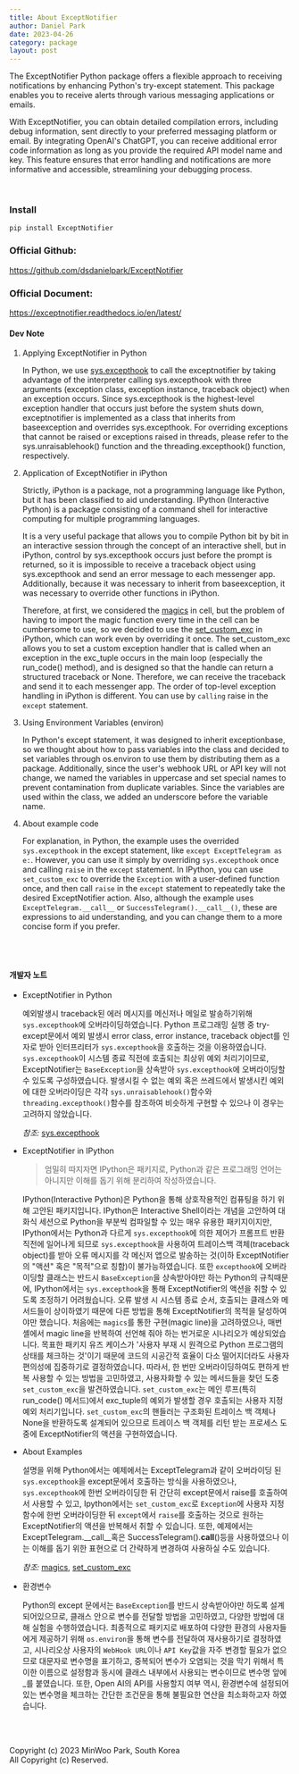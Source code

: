 ```yaml
---
title: About ExceptNotifier 
author: Daniel Park
date: 2023-04-26
category: package
layout: post
---
```


The ExceptNotifier Python package offers a flexible approach to receiving notifications by enhancing Python's try-except statement. This package enables you to receive alerts through various messaging applications or emails.

With ExceptNotifier, you can obtain detailed compilation errors, including debug information, sent directly to your preferred messaging platform or email. By integrating OpenAI's ChatGPT, you can receive additional error code information as long as you provide the required API model name and key. This feature ensures that error handling and notifications are more informative and accessible, streamlining your debugging process.


<br>

### Install 

```
pip install ExceptNotifier
```

### Official Github: 
<https://github.com/dsdanielpark/ExceptNotifier>

### Official Document: 
<https://exceptnotifier.readthedocs.io/en/latest/>


#### Dev Note
1. Applying ExceptNotifier in Python

    In Python, we use [sys.excepthook](https://docs.python.org/ko/3/library/sys.html#sys.excepthook) to call the exceptnotifier by taking advantage of the interpreter calling sys.excepthook with three arguments (exception class, exception instance, traceback object) when an exception occurs. Since sys.excepthook is the highest-level exception handler that occurs just before the system shuts down, exceptnotifier is implemented as a class that inherits from baseexception and overrides sys.excepthook. For overriding exceptions that cannot be raised or exceptions raised in threads, please refer to the sys.unraisablehook() function and the threading.excepthook() function, respectively.

2. Application of ExceptNotifier in iPython

    Strictly, iPython is a package, not a programming language like Python, but it has been classified to aid understanding.
    IPython (Interactive Python) is a package consisting of a command shell for interactive computing for multiple programming languages.

    It is a very useful package that allows you to compile Python bit by bit in an interactive session through the concept of an interactive shell, but in iPython, control by sys.excepthook occurs just before the prompt is returned, so it is impossible to receive a traceback object using sys.excepthook and send an error message to each messenger app. Additionally, because it was necessary to inherit from baseexception, it was necessary to override other functions in iPython.

    Therefore, at first, we considered the [magics](https://ipython.readthedocs.io/en/stable/interactive/magics.html) in cell, but the problem of having to import the magic function every time in the cell can be cumbersome to use, so we decided to use the [set_custom_exc](https://ipython.readthedocs.io/en/stable/api/generated/IPython.core.interactiveshell.html) in iPython, which can work even by overriding it once. The set_custom_exc allows you to set a custom exception handler that is called when an exception in the exc_tuple occurs in the main loop (especially the run_code() method), and is designed so that the handle can return a structured traceback or None. Therefore, we can receive the traceback and send it to each messenger app. The order of top-level exception handling in iPython is different. You can use by `calling` raise in the `except` statement.

3. Using Environment Variables (environ) 

    In Python's except statement, it was designed to inherit exceptionbase, so we thought about how to pass variables into the class and decided to set variables through os.environ to use them by distributing them as a package. Additionally, since the user's webhook URL or API key will not change, we named the variables in uppercase and set special names to prevent contamination from duplicate variables. Since the variables are used within the class, we added an underscore before the variable name.

4. About example code

    For explanation, in Python, the example uses the overrided `sys.excepthook` in the except statement, like `except ExceptTelegram as e:`. However, you can use it simply by overriding `sys.excepthook` once and calling `raise` in the `except` statement. In IPython, you can use `set_custom_exc` to override the `Exception` with a user-defined function once, and then call `raise` in the `except` statement to repeatedly take the desired ExceptNotifier action. Also, although the example uses` ExceptTelegram.__call__` or `SuccessTelegram().__call__()`, these are expressions to aid understanding, and you can change them to a more concise form if you prefer.


<br><br>

#### 개발자 노트

- ExceptNotifier in Python

    예외발생시 traceback된 에러 메시지를 메신저나 메일로 발송하기위해 `sys.excepthook`에 오버라이딩하였습니다. Python 프로그래밍 실행 중 try-except문에서 예외 발생시 error class, error instance, traceback object를 인자로 받아 인터프리터가 `sys.excepthook`을 호출하는 것을 이용하였습니다. `sys.excepthook`이 시스템 종료 직전에 호출되는 최상위 예외 처리기이므로, ExceptNotifier는 `BaseException`을 상속받아 `sys.excepthook`에 오버라이딩할 수 있도록 구성하였습니다. 발생시킬 수 없는 예외 혹은 쓰레드에서 발생시킨 예외에 대한 오버라이딩은 각각 `sys.unraisablehook()`함수와 `threading.excepthook()`함수를 참조하여 비슷하게 구현할 수 있으나 이 경우는 고려하지 않았습니다. 
    
    *참조:* [sys.excepthook](https://docs.python.org/ko/3/library/sys.html#sys.excepthook)

- ExceptNotifier in IPython

    > 엄밀히 따지자면 IPython은 패키지로, Python과 같은 프로그래밍 언어는 아니지만 이해를 돕기 위해 분리하여 작성하였습니다.

    IPython(Interactive Python)은 Python을 통해 상호작용적인 컴퓨팅을 하기 위해 고안된 패키지입니다. IPython은
    Interactive Shell이라는 개념을 고안하여 대화식 세션으로 Python을 부분씩 컴파일할 수 있는 매우 유용한 패키지이지만, IPython에서는 Python과 다르게 `sys.excepthook`에 의한 제어가 프롬프트 반환 직전에 일어나게 되므로 `sys.excepthook`을 사용하여 트레이스백 객체(traceback object)를 받아 오류 메시지를 각 메신저 앱으로 발송하는 것(이하 ExceptNotifier의 "액션" 혹은 "목적"으로 칭함)이 불가능하였습니다. 또한 `excepthook`에 오버라이딩할 클래스는 반드시 `BaseException`을 상속받아야만 하는 Python의 규칙때문에, IPython에서는 `sys.excepthook`을 통해 ExceptNotifier의 액션을 취할 수 있도록 조정하기 어려웠습니다. 오류 발생 시 시스템 종료 순서, 호출되는 클래스와 메서드들이 상이하였기 때문에 다른 방법을 통해 ExceptNotifier의 목적을 달성하여야만 했습니다.
    처음에는 `magics`를 통한 구현(magic line)을 고려하였으나, 매번 셸에서 magic line을 반복하여 선언해 줘야 하는 번거로운 시나리오가 예상되었습니다. 목표한 패키지 유즈 케이스가 '사용자 부재 시 원격으로 Python 프로그램의 상태를 체크하는 것'이기 때문에 코드의 시공간적 효율이 다소 떨어지더라도 사용자 편의성에 집중하기로 결정하였습니다. 따라서, 한 번만 오버라이딩하여도 편하게 반복 사용할 수 있는 방법을 고민하였고, 사용자화할 수 있는 메서드들을 찾던 도중 `set_custom_exc`을 발견하였습니다. `set_custom_exc`는 메인 루프(특히 run_code() 메서드)에서 exc_tuple의 예외가 발생할 경우 호출되는 사용자 지정 예외 처리기입니다. `set_custom_exc`의 핸들러는 구조화된 트레이스 백 객체나 None을 반환하도록 설계되어 있으므로 트레이스 백 객체를 리턴 받는 프로세스 도중에 ExceptNotifier의 액션을 구현하였습니다. 
    
- About Examples

     설명을 위해 Python에서는 예제에서는 ExceptTelegram과 같이 오버라이딩 된 `sys.excepthook`을 except문에서 호출하는 방식을 사용하였으나, `sys.excepthook`에 한번 오버라이딩한 뒤 간단히 except문에서 raise를 호출하여서 사용할 수 있고, Ipython에서는 `set_custom_exc`로 `Exception`에 사용자 지정함수에 한번 오버라이딩한 뒤 `except`에서 `raise`를 호출하는 것으로 원하는 ExceptNotifier의 액션을 반복해서 취할 수 있습니다. 또한, 예제에서는 ExceptTelegram.__call__혹은 SuccessTelegram().__call__()등을 사용하였으나 이는 이해를 돕기 위한 표현으로 더 간략하게 변경하여 사용하실 수도 있습니다.

    *참조:*
    [magics](https://ipython.readthedocs.io/en/stable/interactive/magics.html), [set_custom_exc](https://ipython.readthedocs.io/en/stable/api/generated/IPython.core.interactiveshell.html)


- 환경변수

    Python의 except 문에서는 `BaseException`를 반드시 상속받아야만 하도록 설계되어있으므로, 클래스 안으로 변수를 전달할 방법을 고민하였고, 다양한 방법에 대해 실험을 수행하였습니다. 최종적으로 패키지로 배포하여 다양한 환경의 사용자들에게 제공하기 위해 `os.environ`을 통해 변수를 전달하여 재사용하기로 결정하였고, 시나리오상 사용자의 `WebHook URL`이나 `API Key`값을 자주 변경할 필요가 없으므로 대문자로 변수명을 표기하고, 중복되어 변수가 오염되는 것을 막기 위해서 특이한 이름으로 설정함과 동시에 클래스 내부에서 사용되는 변수이므로 변수명 앞에 _를 붙였습니다. 또한, Open AI의 API를 사용할지 여부 역시, 환경변수에 설정되어있는 변수명을 체크하는 간단한 조건문을 통해 불필요한 연산을 최소화하고자 하였습니다.

<br><br>

Copyright (c) 2023 MinWoo Park, South Korea <br>
All Copyright (c) Reserved.
